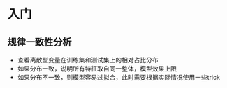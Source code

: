 # 入门

## 规律一致性分析

- 查看离散型变量在训练集和测试集上的相对占比分布
- 如果分布一致，说明所有特征取自同一整体，模型效果上限
- 如果分布不一致，则模型容易过拟合，此时需要根据实际情况使用一些trick